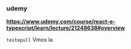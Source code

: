 ### udemy

**https://www.udemy.com/course/react-e-typescript/learn/lecture/21248638#overview**

`testepull` Vmos la